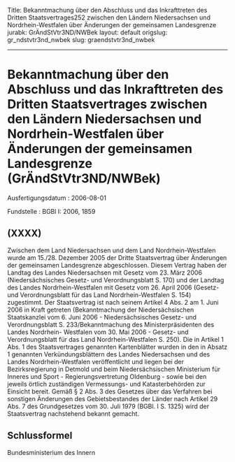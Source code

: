 Title: Bekanntmachung über den Abschluss und das Inkrafttreten des Dritten Staatsvertrages252
  zwischen den Ländern Niedersachsen und Nordrhein-Westfalen über Änderungen der gemeinsamen
  Landesgrenze
jurabk: GrÄndStVtr3ND/NWBek
layout: default
origslug: gr_ndstvtr3nd_nwbek
slug: graendstvtr3nd_nwbek

---

# Bekanntmachung über den Abschluss und das Inkrafttreten des Dritten Staatsvertrages zwischen den Ländern Niedersachsen und Nordrhein-Westfalen über Änderungen der gemeinsamen Landesgrenze (GrÄndStVtr3ND/NWBek)

Ausfertigungsdatum
:   2006-08-01

Fundstelle
:   BGBl I: 2006, 1859



## (XXXX)

Zwischen dem Land Niedersachsen und dem Land Nordrhein-Westfalen wurde
am 15./28. Dezember 2005 der Dritte Staatsvertrag über Änderungen der
gemeinsamen Landesgrenze abgeschlossen. Diesem Vertrag haben der
Landtag des Landes Niedersachsen mit Gesetz vom 23. März 2006
(Niedersächsisches Gesetz- und Verordnungsblatt S. 170) und der
Landtag des Landes Nordrhein-Westfalen mit Gesetz vom 26. April 2006
(Gesetz- und Verordnungsblatt für das Land Nordrhein-Westfalen S. 154)
zugestimmt.
Der Staatsvertrag ist nach seinem Artikel 4 Abs. 2 am 1. Juni 2006 in
Kraft getreten (Bekanntmachung der Niedersächsischen Staatskanzlei vom
6\. Juni 2006 - Niedersächsisches Gesetz- und Verordnungsblatt S.
233/Bekanntmachung des Ministerpräsidenten des Landes Nordrhein-
Westfalen vom 30. Mai 2006 - Gesetz- und Verordnungsblatt für das Land
Nordrhein-Westfalen S. 250).
Die in Artikel 1 Abs. 1 des Staatsvertrages genannten Kartenblätter
wurden in den in Absatz 1 genannten Verkündungsblättern des Landes
Niedersachsen und des Landes Nordrhein-Westfalen veröffentlicht und
liegen bei der Bezirksregierung in Detmold und beim Niedersächsischen
Ministerium für Inneres und Sport - Regierungsvertretung Oldenburg -
sowie bei den jeweils örtlich zuständigen Vermessungs- und
Katasterbehörden zur Einsicht bereit.
Gemäß § 2 Abs. 3 des Gesetzes über das Verfahren bei sonstigen
Änderungen des Gebietsbestandes der Länder nach Artikel 29 Abs. 7 des
Grundgesetzes vom 30. Juli 1979 (BGBl. I S. 1325) wird der
Staatsvertrag nachstehend bekannt gemacht.


## Schlussformel

Bundesministerium des Innern

